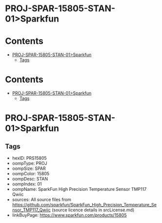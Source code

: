 
PROJ-SPAR-15805-STAN-01>Sparkfun
================================

Contents
========

* [PROJ-SPAR-15805-STAN-01>Sparkfun](#proj-spar-15805-stan-01sparkfun)
	* [Tags](#tags)

Contents
========

* [PROJ-SPAR-15805-STAN-01>Sparkfun](#proj-spar-15805-stan-01sparkfun)
	* [Tags](#tags)

# PROJ-SPAR-15805-STAN-01>Sparkfun

## Tags

- hexID: PRS15805
- oompType: PROJ
- oompSize: SPAR
- oompColor: 15805
- oompDesc: STAN
- oompIndex: 01
- oompName: SparkFun High Precision Temperature Sensor TMP117 Qwiic
- sources: All source files from https://github.com/sparkfun/SparkFun_High_Precision_Temperature_Sensor_TMP117_Qwiic (source licence details in srcLicense.md)
- linkBuyPage: https://www.sparkfun.com/products/15805
